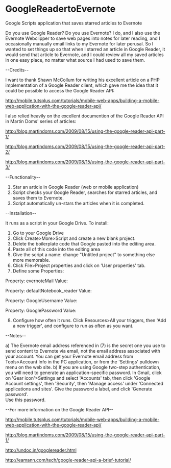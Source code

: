 GoogleReadertoEvernote
======================

Google Scripts application that saves starred articles to Evernote

Do you use Google Reader?  Do you use Evernote?  I do, and I also use the Evernote Webclipper to
save web pages into notes for later reading, and I occasionally manually email links to my Evernote
for later perusal.  So I wanted to set things up so that when I starred an article in Google Reader,
it would send that article to Evernote, and I could review all my saved articles in one easy place, 
no matter what source I had used to save them.

--Credits--

I want to thank Shawn McCollum for writing his excellent article on a PHP implementation of a Google
Reader client, which gave me the idea that it could be possible to access the Google Reader API:

http://mobile.tutsplus.com/tutorials/mobile-web-apps/building-a-mobile-web-application-with-the-google-reader-api/

I also relied heavily on the excellent documention of the Google Reader API in Martin Doms' series 
of articles:

http://blog.martindoms.com/2009/08/15/using-the-google-reader-api-part-1/

http://blog.martindoms.com/2009/08/15/using-the-google-reader-api-part-2/

http://blog.martindoms.com/2009/08/15/using-the-google-reader-api-part-3/

--Functionality--

1.  Star an article in Google Reader (web or mobile application)
2.  Script checks your Google Reader, searches for starred articles, and saves them to Evernote.
3.  Script automatically un-stars the articles when it is completed.  

--Installation--

It runs as a script in your Google Drive.  To install:

1.  Go to your Google Drive
2.  Click Create>More>Script and create a new blank project.
3.  Delete the boilerplate code that Google pasted into the editing area.
4.  Paste all of this code into the editing area
5.  Give the script a name: change "Untitled project" to something else more memorable.
6.  Click File>Project properties and click on 'User properties' tab.
7.  Define some Properties:

Property: evernoteMail                  Value: <your Evernote email address>

Property: defaultNotebook_reader        Value: <the Evernote notebook you want to save article into>

Property: GoogleUsername                Value: <your Google email address>

Property: GooglePassword                Value: <your Google password>

8.  Configure how often it runs.  Click Resources>All your triggers, then 'Add a new trigger', and 
    configure to run as often as you want.  

--Notes--

a) The Evernote email address referenced in (7) is the secret one you use to send content to Evernote 
   via email,  not the email address associated with your account.  You can get your Evernote email 
   address from Tools>Account Info in the PC application, or from the 'Settings' pulldown menu on the 
   web site.
b) If you are using Google two-step authentication, you will need to generate an 
   application-specific password.  In Gmail, click on 'Gear icon'>Settings and select 'Accounts' 
   tab, then click 'Google Account settings', then 'Security', then 'Manage access' under 
   'Connected applications and sites'.  Give the password a label, and click 'Generate password'.  
   Use this password.
       
--For more information on the Google Reader API--

http://mobile.tutsplus.com/tutorials/mobile-web-apps/building-a-mobile-web-application-with-the-google-reader-api/

http://blog.martindoms.com/2009/08/15/using-the-google-reader-api-part-1/

http://undoc.in/googlereader.html

http://eamann.com/tech/google-reader-api-a-brief-tutorial/
